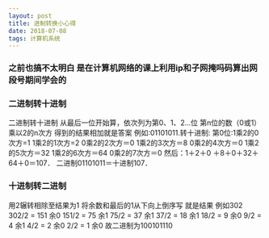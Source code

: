 ```yaml
---
layout: post
title: 进制转换小心得
date: 2018-07-08 
tags: 计算机系统   
---
```

<h3>之前也搞不太明白 是在计算机网络的课上利用ip和子网掩吗码算出网段号期间学会的</h3>
<h3>二进制转十进制</h3>
	二进制转十进制  
从最后一位开始算，依次列为第0、1、2...位  
第n位的数（0或1）乘以2的n次方  
得到的结果相加就是答案  
例如:01101011.转十进制:  
第0位:1乘2的0次方=1  
1乘2的1次方=2  
0乘2的2次方＝0  
1乘2的3次方＝8  
0乘2的4次方＝0  
1乘2的5次方＝32  
1乘2的6次方＝64  
0乘2的7次方＝0  
然后：1＋2＋0  
＋8＋0＋32＋64＋0＝107．  
二进制01101011＝十进制107．
<h3>十进制转二进制</h3>
用2辗转相除至结果为1  
将余数和最后的1从下向上倒序写 就是结果  
例如302  
302/2 = 151 余0  
151/2 = 75 余1  
75/2 = 37 余1  
37/2 = 18 余1  
18/2 = 9 余0  
9/2 = 4 余1  
4/2 = 2 余0  
2/2 = 1 余0  
故二进制为100101110



